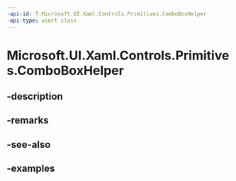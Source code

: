 ```yaml
---
-api-id: T:Microsoft.UI.Xaml.Controls.Primitives.ComboBoxHelper
-api-type: winrt class
---
```


# Microsoft.UI.Xaml.Controls.Primitives.ComboBoxHelper

<!--
public sealed class ComboBoxHelper
-->

## -description

## -remarks

## -see-also

## -examples

